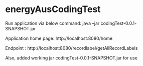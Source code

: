 # energyAusCodingTest

Run application via below command: 
 java –jar codingTest-0.0.1-SNAPSHOT.jar



Application home page: http://localhost:8080/home



Endpoint : http://localhost:8080/recordlabel/getAllRecordLabels

Also, added working jar codingTest-0.0.1-SNAPSHOT.jar for use
